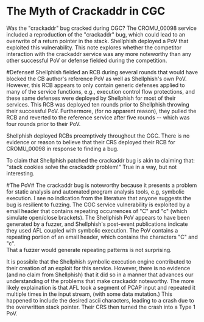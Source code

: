The Myth of Crackaddr in CGC
============================
Was the "crackaddr" bug cracked during CGC?
The CROMU\_00098 service included a reproduction of the "crackaddr" bug,
which could lead to an overwrite of a return pointer in the stack.  Shellphish
deployed a PoV that exploited this vulnerability.  This note explores whether the
competitor interaction with the crackaddr service was any more noteworthy than any
other successful PoV or defense fielded during the competition.

#Defense#
Shellphish fielded an RCB during several rounds that would have blocked the 
CB author's reference PoV as well as Shellphish's own PoV.  However, this RCB
appears to only contain generic defenses applied to many of the service functions, 
e.g., execution control flow protections,
and these same defenses were deployed by Shellphish for most of their services.
This RCB was deployed ten rounds prior to Shellphish throwing their successful PoV.
Furthermore, (for no apparent reason), they pulled the RCB and reverted to the reference service after five
rounds -- which was four rounds prior to their PoV.  

Shellphish deployed RCBs preemptively throughout the CGC.  There is no
evidence or reason to believe that their CRS deployed their RCB for 
CROMU\_00098 in response to finding a bug.

To claim that Shellphish patched the crackaddr bug is akin to claiming that: "stack cookies solve the
crackaddr problem!"  True in a way, but not interesting. 

#The PoV#
The crackaddr bug is noteworthy because it presents a problem for static analysis
and automated program analysis tools, e.g, symbolic execution.  I see no indication from the literature that
anyone suggests the bug is resilient to fuzzing.  The CGC service vulnerability is exploited by
a email header that contains repeating occurrences of "C" and "c" (which simulate open/close brackets).
The Shellphish PoV appears to have been generated by a fuzzer, and Shellphish's post-event
publications indicate they used AFL coupled with symbolic execution.  The PoV contains
a repeating portion of an email header, which contains the characters "C" and "c".    
That a fuzzer would generate repeating patterns is not surprising.  

It is possible that the Shellphish symbolic execution engine contributed to their creation of an exploit
for this service.  However, there is no evidence (and no claim from Shellphish) that it did so in a manner
that advances our understanding of the problems that make crackaddr noteworthy.  The more likely explaination
is that AFL took a segment of PCAP input and repeated it multiple times in the input stream, (with some 
data mutation.)  This happened to include the desired ascii characters, leading to a crash due to the
overwritten stack pointer.  Their CRS then turned the crash into a Type 1 PoV.

